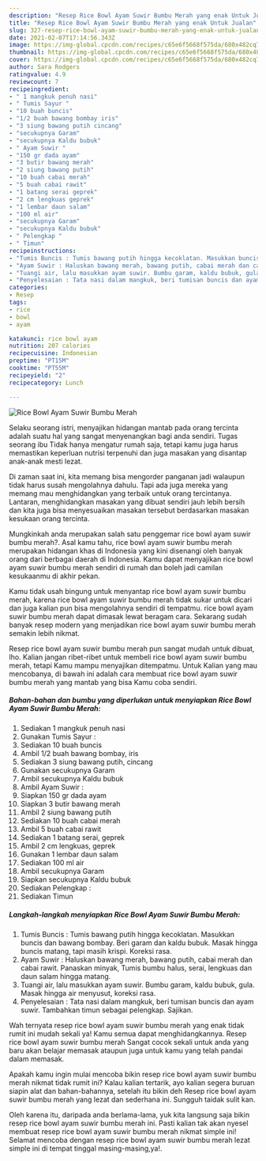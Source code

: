 ```yaml
---
description: "Resep Rice Bowl Ayam Suwir Bumbu Merah yang enak Untuk Jualan"
title: "Resep Rice Bowl Ayam Suwir Bumbu Merah yang enak Untuk Jualan"
slug: 327-resep-rice-bowl-ayam-suwir-bumbu-merah-yang-enak-untuk-jualan
date: 2021-02-07T17:14:56.343Z
image: https://img-global.cpcdn.com/recipes/c65e6f5668f575da/680x482cq70/rice-bowl-ayam-suwir-bumbu-merah-foto-resep-utama.jpg
thumbnail: https://img-global.cpcdn.com/recipes/c65e6f5668f575da/680x482cq70/rice-bowl-ayam-suwir-bumbu-merah-foto-resep-utama.jpg
cover: https://img-global.cpcdn.com/recipes/c65e6f5668f575da/680x482cq70/rice-bowl-ayam-suwir-bumbu-merah-foto-resep-utama.jpg
author: Sara Rodgers
ratingvalue: 4.9
reviewcount: 7
recipeingredient:
- " 1 mangkuk penuh nasi"
- " Tumis Sayur "
- "10 buah buncis"
- "1/2 buah bawang bombay iris"
- "3 siung bawang putih cincang"
- "secukupnya Garam"
- "secukupnya Kaldu bubuk"
- " Ayam Suwir "
- "150 gr dada ayam"
- "3 butir bawang merah"
- "2 siung bawang putih"
- "10 buah cabai merah"
- "5 buah cabai rawit"
- "1 batang serai geprek"
- "2 cm lengkuas geprek"
- "1 lembar daun salam"
- "100 ml air"
- "secukupnya Garam"
- "secukupnya Kaldu bubuk"
- " Pelengkap "
- " Timun"
recipeinstructions:
- "Tumis Buncis : Tumis bawang putih hingga kecoklatan. Masukkan buncis dan bawang bombay. Beri garam dan kaldu bubuk. Masak hingga buncis matang, tapi masih krispi. Koreksi rasa."
- "Ayam Suwir : Haluskan bawang merah, bawang putih, cabai merah dan cabai rawit. Panaskan minyak, Tumis bumbu halus, serai, lengkuas dan daun salam hingga matang."
- "Tuangi air, lalu masukkan ayam suwir. Bumbu garam, kaldu bubuk, gula. Masak hingga air menyusut, koreksi rasa."
- "Penyelesaian : Tata nasi dalam mangkuk, beri tumisan buncis dan ayam suwir. Tambahkan timun sebagai pelengkap. Sajikan."
categories:
- Resep
tags:
- rice
- bowl
- ayam

katakunci: rice bowl ayam 
nutrition: 207 calories
recipecuisine: Indonesian
preptime: "PT15M"
cooktime: "PT55M"
recipeyield: "2"
recipecategory: Lunch

---
```



![Rice Bowl Ayam Suwir Bumbu Merah](https://img-global.cpcdn.com/recipes/c65e6f5668f575da/680x482cq70/rice-bowl-ayam-suwir-bumbu-merah-foto-resep-utama.jpg)

Selaku seorang istri, menyajikan hidangan mantab pada orang tercinta adalah suatu hal yang sangat menyenangkan bagi anda sendiri. Tugas seorang ibu Tidak hanya mengatur rumah saja, tetapi kamu juga harus memastikan keperluan nutrisi terpenuhi dan juga masakan yang disantap anak-anak mesti lezat.

Di zaman  saat ini, kita memang bisa mengorder panganan jadi walaupun tidak harus susah mengolahnya dahulu. Tapi ada juga mereka yang memang mau menghidangkan yang terbaik untuk orang tercintanya. Lantaran, menghidangkan masakan yang dibuat sendiri jauh lebih bersih dan kita juga bisa menyesuaikan masakan tersebut berdasarkan masakan kesukaan orang tercinta. 



Mungkinkah anda merupakan salah satu penggemar rice bowl ayam suwir bumbu merah?. Asal kamu tahu, rice bowl ayam suwir bumbu merah merupakan hidangan khas di Indonesia yang kini disenangi oleh banyak orang dari berbagai daerah di Indonesia. Kamu dapat menyajikan rice bowl ayam suwir bumbu merah sendiri di rumah dan boleh jadi camilan kesukaanmu di akhir pekan.

Kamu tidak usah bingung untuk menyantap rice bowl ayam suwir bumbu merah, karena rice bowl ayam suwir bumbu merah tidak sukar untuk dicari dan juga kalian pun bisa mengolahnya sendiri di tempatmu. rice bowl ayam suwir bumbu merah dapat dimasak lewat beragam cara. Sekarang sudah banyak resep modern yang menjadikan rice bowl ayam suwir bumbu merah semakin lebih nikmat.

Resep rice bowl ayam suwir bumbu merah pun sangat mudah untuk dibuat, lho. Kalian jangan ribet-ribet untuk membeli rice bowl ayam suwir bumbu merah, tetapi Kamu mampu menyajikan ditempatmu. Untuk Kalian yang mau mencobanya, di bawah ini adalah cara membuat rice bowl ayam suwir bumbu merah yang mantab yang bisa Kamu coba sendiri.

<!--inarticleads1-->

##### Bahan-bahan dan bumbu yang diperlukan untuk menyiapkan Rice Bowl Ayam Suwir Bumbu Merah:

1. Sediakan  1 mangkuk penuh nasi
1. Gunakan  Tumis Sayur :
1. Sediakan 10 buah buncis
1. Ambil 1/2 buah bawang bombay, iris
1. Sediakan 3 siung bawang putih, cincang
1. Gunakan secukupnya Garam
1. Ambil secukupnya Kaldu bubuk
1. Ambil  Ayam Suwir :
1. Siapkan 150 gr dada ayam
1. Siapkan 3 butir bawang merah
1. Ambil 2 siung bawang putih
1. Sediakan 10 buah cabai merah
1. Ambil 5 buah cabai rawit
1. Sediakan 1 batang serai, geprek
1. Ambil 2 cm lengkuas, geprek
1. Gunakan 1 lembar daun salam
1. Sediakan 100 ml air
1. Ambil secukupnya Garam
1. Siapkan secukupnya Kaldu bubuk
1. Sediakan  Pelengkap :
1. Sediakan  Timun




<!--inarticleads2-->

##### Langkah-langkah menyiapkan Rice Bowl Ayam Suwir Bumbu Merah:

1. Tumis Buncis : Tumis bawang putih hingga kecoklatan. Masukkan buncis dan bawang bombay. Beri garam dan kaldu bubuk. Masak hingga buncis matang, tapi masih krispi. Koreksi rasa.
1. Ayam Suwir : Haluskan bawang merah, bawang putih, cabai merah dan cabai rawit. Panaskan minyak, Tumis bumbu halus, serai, lengkuas dan daun salam hingga matang.
1. Tuangi air, lalu masukkan ayam suwir. Bumbu garam, kaldu bubuk, gula. Masak hingga air menyusut, koreksi rasa.
1. Penyelesaian : Tata nasi dalam mangkuk, beri tumisan buncis dan ayam suwir. Tambahkan timun sebagai pelengkap. Sajikan.




Wah ternyata resep rice bowl ayam suwir bumbu merah yang enak tidak rumit ini mudah sekali ya! Kamu semua dapat menghidangkannya. Resep rice bowl ayam suwir bumbu merah Sangat cocok sekali untuk anda yang baru akan belajar memasak ataupun juga untuk kamu yang telah pandai dalam memasak.

Apakah kamu ingin mulai mencoba bikin resep rice bowl ayam suwir bumbu merah nikmat tidak rumit ini? Kalau kalian tertarik, ayo kalian segera buruan siapin alat dan bahan-bahannya, setelah itu bikin deh Resep rice bowl ayam suwir bumbu merah yang lezat dan sederhana ini. Sungguh taidak sulit kan. 

Oleh karena itu, daripada anda berlama-lama, yuk kita langsung saja bikin resep rice bowl ayam suwir bumbu merah ini. Pasti kalian tak akan nyesel membuat resep rice bowl ayam suwir bumbu merah nikmat simple ini! Selamat mencoba dengan resep rice bowl ayam suwir bumbu merah lezat simple ini di tempat tinggal masing-masing,ya!.

